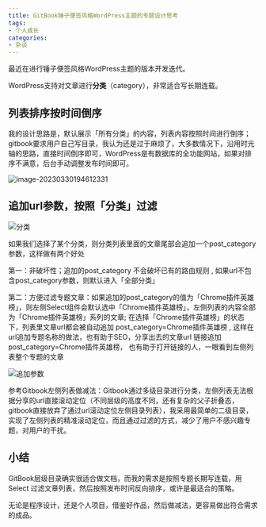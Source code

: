 ```yaml
---
title: GitBook锤子便签风格WordPress主题的专题设计思考
tags:
- 个人成长
categories:
- 杂谈
---
```




最近在进行锤子便签风格WordPress主题的版本开发迭代。


WordPress支持对文章进行**分类**（category），非常适合写长期连载。


## 列表排序按时间倒序

我的设计思路是，默认展示「所有分类」的内容，列表内容按照时间进行倒序；gitbook要求用户自己写目录，我认为还是过于麻烦了，大多数情况下，沿用时光轴的思路，直接时间倒序即可，WordPress是有数据库的全功能网站，如果对排序不满意，后台手动调整发布时间即可。

![image-20230330194612331](https://cdn.fangyuanxiaozhan.com/assets/1680176773879d1XF1Nh3.png)



## 追加url参数，按照「分类」过滤



![分类](https://cdn.fangyuanxiaozhan.com/assets/168017795183958AJ4x33.png)

如果我们选择了某个分类，则分类列表里面的文章尾部会追加一个post_category参数，这样做有两个好处

第一：非破坏性；追加的post_category 不会破坏已有的路由规则 , 如果url不包含post_category参数，则默认进入「全部分类」

第二：方便过滤专题文章：如果追加的post_category的值为「Chrome插件英雄榜」，则左侧Select组件会默认选中「Chrome插件英雄榜」，左侧列表的内容全部为「Chrome插件英雄榜」系列的文章; 在选择「Chrome插件英雄榜」的状态下，列表里文章url都会被自动追加 post_category=Chrome插件英雄榜 , 这样在url追加专题名称的做法，也有助于SEO，分享出去的文章url 链接追加post_category=Chrome插件英雄榜， 也有助于打开链接的人，一眼看到左侧列表整个专题的文章



![追加参数](https://cdn.fangyuanxiaozhan.com/assets/1680177020865FKhMp0z6.png)

参考Gitbook左侧列表做减法：Gitbook通过多级目录进行分类，左侧列表无法根据分享的url直接滚动定位（不同层级的高度不同，还有复杂的父子折叠态，gitbook直接放弃了通过url滚动定位左侧目录列表），我采用最简单的二级目录，实现了左侧列表的精准滚动定位，而且通过过滤的方式，减少了用户不感兴趣专题，对用户的干扰。


## 小结

GitBook层级目录确实很适合做文档，而我的需求是按照专题长期写连载，用Select 过滤文章列表，然后按照发布时间反向排序，或许是最适合的策略。

无论是程序设计，还是个人项目，借鉴好作品，然后做减法，更容易做出符合需求的成品。